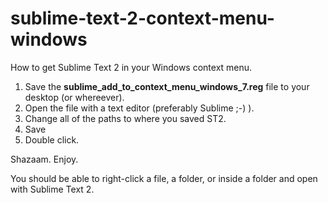 sublime-text-2-context-menu-windows
===================================

How to get Sublime Text 2 in your Windows context menu.

1. Save the **sublime_add_to_context_menu_windows_7.reg** file to your desktop (or whereever).
2. Open the file with a text editor (preferably Sublime ;-) ).
3. Change all of the paths to where you saved ST2.
4. Save
5. Double click.


Shazaam.  Enjoy.

You should be able to right-click a file, a folder, or inside a folder and open with Sublime Text 2.

